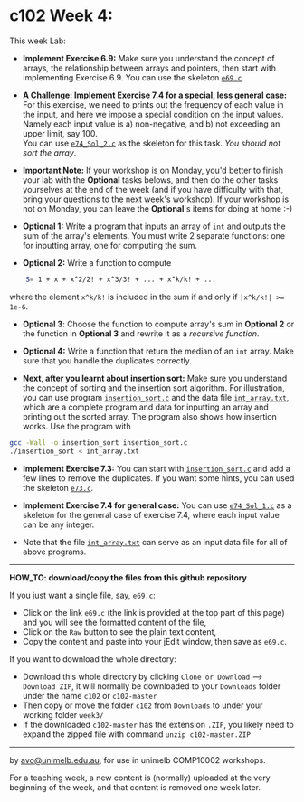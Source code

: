 c102 Week 4:
=======
This week Lab: 
  * **Implement Exercise 6.9:** Make sure you understand the concept of arrays, the relationship
 between arrays and pointers, then start with implementing Exercise 6.9.
You can use the skeleton [`e69.c`](./e69.c).
 
  * **A Challenge: Implement Exercise 7.4 for a special, less general case:** For this exercise, we need to prints out the frequency of each value
in the input, and here we impose a special condition on the input values.
Namely each input value is a) non-negative, and b) not exceeding an 
upper limit, say 100.    
You can use [`e74_Sol_2.c`](./e74_Sol_2.c) as the skeleton for this task.
*You should not sort the array*.

  * **Important Note:** If your workshop is on Monday, you'd better to 
finish your lab with the **Optional** tasks belows, and then do the other
tasks yourselves at the end of the week (and if you have difficulty with
that, bring your questions to the next week's workshop). If your workshop 
is not on Monday, you can leave the **Optional**'s items for doing at home :-)
  
  * **Optional 1:** Write a program that inputs an array of `int` and outputs
the sum of the array's elements. You must write 2 separate functions:
one for inputting array, one for computing the sum.
  * **Optional 2:** Write a function to compute 
```bash
    S= 1 + x + x^2/2! + x^3/3! + ... + x^k/k! + ...
```
where the element `x^k/k!`  is included in the sum if and only if `|x^k/k!| >= 1e-6`.
  * **Optional 3**: Choose the function to compute array's sum in **Optional 2** or the function in **Optional 3** and rewrite it as a *recursive function*.  
  * **Optional 4:** Write a function that return the median of an `int` array. Make sure that you handle the duplicates correctly.

  * **Next, after you learnt about insertion sort:** Make sure you understand the concept of sorting and 
 the insertion sort algorithm. 
For illustration, you can use program 
[`insertion_sort.c`](./insertion_sort.c) and the data file
[`int_array.txt`](./int_array.txt), which are a complete program 
and data for inputting an array and printing out
the sorted array.
The program also shows how insertion works. Use the program with
```bash
gcc -Wall -o insertion_sort insertion_sort.c
./insertion_sort < int_array.txt
```
  * **Implement Exercise 7.3:** You can start with 
[`insertion_sort.c`](./insertion_sort.c) and add a few lines to
remove the duplicates. If you want some hints, you can used
the skeleton [`e73.c`](./e73.c).
  * **Implement Exercise 7.4 for general case:** You can use [`e74_Sol_1.c`](./e74_Sol_1.c) 
as a skeleton for the general case of exercise 7.4, where each input
value can be any integer.
 
  * Note that the file [`int_array.txt`](./int_array.txt) can 
serve as an input data file for
all of above programs. 

---------------------------------------------------------
**HOW_TO: download/copy the files from this github repository**

If you just want a single file, say, `e69.c`:
  * Click on the link `e69.c` (the link is provided at the top part of
this page) and you will see the formatted content of the file,
  * Click on the `Raw` button to see the plain text content, 
  * Copy the content and paste into your jEdit window, then save as `e69.c`. 

If you want to download the whole directory:
  * Download this whole directory by clicking `Clone or Download` --> `Download ZIP`, it will normally be downloaded to your `Downloads` folder under the name `c102` or `c102-master`
  * Then copy or move the folder `c102` from `Downloads` to under your working folder `week3/`
  * If the downloaded `c102-master` has the extension `.ZIP`, you likely need to expand the zipped file with command `unzip c102-master.ZIP`

---------------------------------------------------------
by avo@unimelb.edu.au, for use in unimelb COMP10002 workshops.

For a teaching week, a new content is (normally) uploaded at the very beginning of the week, and that content is removed one week later.
